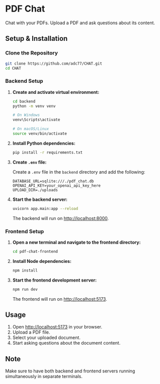 # PDF Chat

Chat with your PDFs. Upload a PDF and ask questions about its content.

## Setup & Installation

### Clone the Repository
```bash
git clone https://github.com/adc77/CHAT.git
cd CHAT
```

### Backend Setup

1. **Create and activate virtual environment:**

   ```bash
   cd backend
   python -m venv venv
   
   # On Windows
   venv\Scripts\activate
   
   # On macOS/Linux
   source venv/bin/activate
   ```

2. **Install Python dependencies:**

   ```bash
   pip install -r requirements.txt
   ```

3. **Create `.env` file:**

   Create a `.env` file in the `backend` directory and add the following:
   ```plaintext
   DATABASE_URL=sqlite:///./pdf_chat.db
   OPENAI_API_KEY=your_openai_api_key_here
   UPLOAD_DIR=./uploads
   ```

4. **Start the backend server:**

   ```bash
   uvicorn app.main:app --reload
   ```

   The backend will run on [http://localhost:8000](http://localhost:8000).

### Frontend Setup

1. **Open a new terminal and navigate to the frontend directory:**

   ```bash
   cd pdf-chat-frontend
   ```

2. **Install Node dependencies:**

   ```bash
   npm install
   ```

3. **Start the frontend development server:**

   ```bash
   npm run dev
   ```

   The frontend will run on [http://localhost:5173](http://localhost:5173).

## Usage

1. Open [http://localhost:5173](http://localhost:5173) in your browser.
2. Upload a PDF file.
3. Select your uploaded document.
4. Start asking questions about the document content.

## Note

Make sure to have both backend and frontend servers running simultaneously in separate terminals.

